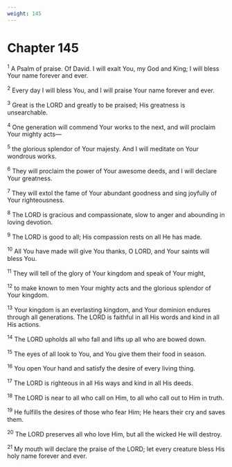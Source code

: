 ```yaml
---
weight: 145
---
```


# Chapter 145

<sup>1</sup> A Psalm of praise. Of David. I will exalt You, my God and King; I will bless Your name forever and ever. 

<sup>2</sup> Every day I will bless You, and I will praise Your name forever and ever. 

<sup>3</sup> Great is the LORD and greatly to be praised; His greatness is unsearchable. 

<sup>4</sup> One generation will commend Your works to the next, and will proclaim Your mighty acts— 

<sup>5</sup> the glorious splendor of Your majesty. And I will meditate on Your wondrous works. 

<sup>6</sup> They will proclaim the power of Your awesome deeds, and I will declare Your greatness. 

<sup>7</sup> They will extol the fame of Your abundant goodness and sing joyfully of Your righteousness. 

<sup>8</sup> The LORD is gracious and compassionate, slow to anger and abounding in loving devotion. 

<sup>9</sup> The LORD is good to all; His compassion rests on all He has made. 

<sup>10</sup> All You have made will give You thanks, O LORD, and Your saints will bless You. 

<sup>11</sup> They will tell of the glory of Your kingdom and speak of Your might, 

<sup>12</sup> to make known to men Your mighty acts and the glorious splendor of Your kingdom. 

<sup>13</sup> Your kingdom is an everlasting kingdom, and Your dominion endures through all generations. The LORD is faithful in all His words and kind in all His actions. 

<sup>14</sup> The LORD upholds all who fall and lifts up all who are bowed down. 

<sup>15</sup> The eyes of all look to You, and You give them their food in season. 

<sup>16</sup> You open Your hand and satisfy the desire of every living thing. 

<sup>17</sup> The LORD is righteous in all His ways and kind in all His deeds. 

<sup>18</sup> The LORD is near to all who call on Him, to all who call out to Him in truth. 

<sup>19</sup> He fulfills the desires of those who fear Him; He hears their cry and saves them. 

<sup>20</sup> The LORD preserves all who love Him, but all the wicked He will destroy. 

<sup>21</sup> My mouth will declare the praise of the LORD; let every creature bless His holy name forever and ever. 


